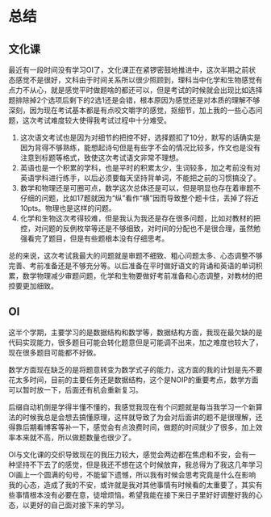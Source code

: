 # 总结

## 文化课

最近有一段时间没有学习OI了，文化课正在紧锣密鼓地推进中，这次半期之前状态感觉不是很好，文科由于时间关系所以很少照顾到，理科当中化学和生物感觉有点力不从心，就是感觉平时做题啥的都还可以，但是考试的时候就会出现比如选择题排除掉2个选项后剩下的2选1还是会错，根本原因为感觉还是对本质的理解不够深刻，因为现在考试基本都是有点咬文嚼字的感觉，抠细节，加上我的一些心态问题，这次考试难度较大使得我考试过程中十分难受。

1. 这次语文考试也是因为对细节的把控不好，选择题扣了10分，默写的话确实是因为背得不够熟练，能想起诗句但是有些字不会的情况比较多，作文也是没有注意到标题等格式，致使这次考试语文非常不理想。
2. 英语也是一个积累的学科，也是平时的积累太少，生词较多，加之考前没有对英语学科进行练手，以后必须要每天坚持背单词，不能把之前的习惯搞没了。
3. 数学和物理还是可圈可点，数学这次总体还是可以，但是明显也存在着审题不仔细的问题，比如17题就因为“纵”看作“横”因而导致整个题卡住，丢掉了将近10pts。物理也是这样的问题。
4. 化学和生物这次考得较难，但是我认为我还是存在很多问题，比如对教材的把控，对问题的反例枚举等还是不够细致，对时间的分配也不是很合理，虽然勉强看完了题目，但是有些题根本没有仔细思考。

总的来说，这次考试我最大的问题就是审题不细致、粗心问题太多、心态调整不够完善、考前准备还是不够充分等。以后准备在平时做好语文的背诵和英语的单词积累，数学物理减少审题问题，化学和生物要做好考前准备和心态调整，对教材的把控要更加细致。

## OI

这半个学期，主要学习的是数据结构和数学等，数据结构方面，我现在最欠缺的是代码实现能力，很多题目可能会转化题意但是可能调不出来，加之难度也较大了，现在很多题目可能都不好做。

数学方面现在缺乏的是将题意转变为数学式子的能力，这方面的我的计划是先不要花太多时间，目前的主要任务还是数据结构，这个是NOIP的重要考点，数学方面可以暂时放一下，后面还有机会重新复习。

后缀自动机倒是学得半懂不懂的，我感觉我现在有个问题就是每当我学习一个新算法的时候我总是会想去搞懂原理，这样就导致了为会对后面讲的题不是很理解，还得靠后期看博客等补一下，感觉会有点浪费时间，做题的时间就少了很多，加上效率本来就不高，所以做题数量也很少了。

OI与文化课的交织导致现在的我压力较大，感觉会两边都在焦虑和不安，会有一种坚持不下去了的感觉，但是我还不想在这个时候放弃，我总得为了我这几年学习OI画上一个圆满的句号，不能留下遗憾，所以我有时候会思考究竟是什么在影响我的心态，造成了我的不安，或许就是我对其他事情有时候看的太重要了，其实有些事情根本没有必要在意，徒增烦恼。希望我能在接下来日子里好好调整好我的心态，以更好的自己面对接下来的学习。